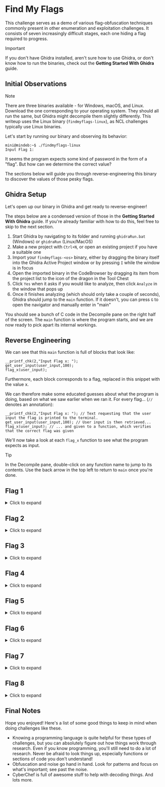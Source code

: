 # Find My Flags

This challenge serves as a demo of various flag-obfuscation techniques commonly present in other enumeration and exploitation challenges. It consists of seven increasingly difficult stages, each one hiding a flag required to progress.

> [!IMPORTANT]
> If you don't have Ghidra installed, aren't sure how to use Ghidra, or don't know how to run the binaries, check out the **Getting Started With Ghidra** guide.

## Initial Observations

> [!NOTE]
> There are three binaries available - for Windows, macOS, and Linux. Download the one corresponding to your operating system. They should all run the same, but Ghidra might decompile them slightly differently. This writeup uses the Linux binary (`findmyflags-linux`), as NCL challenges typically use Linux binaries.

Let's start by running our binary and observing its behavior:

```
mini@mindeb:~$ ./findmyflags-linux
Input Flag 1:
```

It seems the program expects some kind of password in the form of a "flag". But how can we determine the correct value?

The sections below will guide you through reverse-engineering this binary to discover the values of those pesky flags.

## Ghidra Setup

Let's open up our binary in Ghidra and get ready to reverse-engineer!

The steps below are a condensed version of those in the **Getting Started With Ghidra** guide. If you're already familiar with how to do this, feel free to skip to the next section.

1. Start Ghidra by navigating to its folder and running `ghidraRun.bat` (Windows) or `ghidraRun` (Linux/MacOS)
2. Make a new project with `Ctrl+N`, or open an existing project if you have a suitable one
3. Import your `findmyflags-<os>` binary, either by dragging the binary itself into the Ghidra Active Project window or by pressing `I` while the window is in focus
4. Open the imported binary in the CodeBrowser by dragging its item from the project list to the icon of the dragon in the Tool Chest
5. Click `Yes` when it asks if you would like to analyze, then click `Analyze` in the window that pops up
6. Once it finishes analyzing (which should only take a couple of seconds), Ghidra should jump to the `main` function. If it doesn't, you can press `G` to open the navigator and manually enter in "main"

You should see a bunch of C code in the Decompile pane on the right half of the screen. The `main` function is where the program starts, and we are now ready to pick apart its internal workings.

## Reverse Engineering

We can see that this `main` function is full of blocks that look like:

```
__printf_chk(2,"Input Flag x: ");
get_user_input(user_input,100);
flag_x(user_input);
```

Furthermore, each block corresponds to a flag, replaced in this snippet with the value x.

We can therefore make some educated guesses about what the program is doing, based on what we saw earlier when we ran it. For every flag... (`//` denotes an annotation):
```
__printf_chk(2,"Input Flag x: "); // Text requesting that the user input the flag is printed to the terminal.
get_user_input(user_input,100); // User input is then retrieved...
flag_x(user_input); // ... and given to a function, which verifies that the correct flag was given
```

We'll now take a look at each `flag_x` function to see what the program expects as input.

> [!TIP]
> In the Decompile pane, double-click on any function name to jump to its contents. Use the back arrow in the top left to return to `main` once you're done.

## Flag 1

<details><summary>Click to expand</summary>

Opening the `flag_1` function should immediately reveal the flag. No obfuscation is used here. All the function does is compare the input with the hardcoded flag and run `fail()` if they do not match.

</details>

## Flag 2

<details><summary>Click to expand</summary>

Near the top of `flag_2`, we can see a function named `base64_decode` being used. Its input is a Base64-encoded string, which we can decode in [CyberChef](https://gchq.github.io/CyberChef/#recipe=From_Base64('A-Za-z0-9%2B/%3D',true,false)) to find the flag.

</details>

## Flag 3

<details><summary>Click to expand</summary>

This function looks more complicated, but most of it is fluff. Towards the end of `flag_3`, we can see that the flag has been broken into three pieces. Identify these pieces and combine them to get the flag.

</details>

## Flag 4

<details><summary>Click to expand</summary>

What an `if` statement! Thankfully, despite the clutter, it's simply a character-by-character comparison of the input. Extract the characters being checked to reconstruct the flag.

</details>

## Flag 5

<details><summary>Click to expand</summary>

The important thing to spot here is that this is all an XOR (eXclusive OR) operation on some data. If that sounds unfamiliar, don't worry - it's not as complicated as it sounds. All we need to do here is find the XOR key, which in this case is visible as the `0x1a` next to the `^` operator (C's XOR operator).

To get the flag, we can plug our found key and the contents of `to_xor` into CyberChef's XOR operation, [like so](https://gchq.github.io/CyberChef/#recipe=XOR(%7B'option':'Hex','string':'1a'%7D,'Standard',false)&input=WUlPN0lWX1Q3IywtLQ).

This way of hiding the flag is quite common in NCL challenges! I've therefore included a line-by-line annotation of the decompiler output below.

```
void flag_5(char *input)
{
	// Declaring some variables to use later
	int iVar1;
	char to_xor [14];

	// Copy 14 (0xe) bytes of data (YIO7IV_T7#,--) to to_xor
	// If you're wondering why it's 14 bytes when there are 13 characters, there's a null terminator
	builtin_strncpy(to_xor,"YIO7IV_T7#,--",0xe);

	// Classic for loop that loops through the 13 (0xd) characters in to_xor...
	for (iVar1 = 0; iVar1 < 0xd; iVar1 = iVar1 + 1) {

		// ... and XOR's each character by 0x1a
		to_xor[iVar1] = to_xor[iVar1] ^ 0x1a;

	}

	// Finally, the XOR'd result is compared with the user's input
	iVar1 = memcmp(input,to_xor,0xd);

	// If they match, return to main and continue the program
	if (iVar1 == 0) {
		return;
	}

	// Otherwise, fail (which exits the program)
	fail();
}
```

</details>

## Flag 6

<details><summary>Click to expand</summary>

This one's just like `flag_5` - but now `to_xor` has been broken into 13 separate characters. Worse, some of the characters aren't even readable ASCII!

To get around this, simply hover over each character and copy down the number under the Decimal column. Once we have collected each number, we can plug them into CyberChef's Decimal converter to restore the [original data](https://gchq.github.io/CyberChef/#recipe=From_Decimal('Space',false)XOR(%7B'option':'Hex','string':''%7D,'Standard',false)&input=MCAxNiAyMiAxMTAgMTYgMTUgNiAxMyAxMTAgMTE5IDExOCAxMTcgMTEy).

Note that while the above recipe has all the steps you need to find the flag, the XOR operation lacks a key...

</details>

## Flag 7

<details><summary>Click to expand</summary>

NCL *loves* combining other operations with XOR to put a little spin on an admittedly easy-to-crack obfuscation method. `flag_7` uses the exact same XOR as `flag_5`, but with an extra addition operation at the end.

As a hint, CyberChef has an ADD operation, which you can use to add to each byte of some data.

</details>

## Flag 8

<details><summary>Click to expand</summary>

```
:)
```

</details>

## Final Notes

Hope you enjoyed! Here's a list of some good things to keep in mind when doing challenges like these.

- Knowing a programming language is quite helpful for these types of challenges, but you can absolutely figure out how things work through research. Even if you know programming, you'll still need to do a lot of research. Never be afraid to look things up, especially functions or sections of code you don't understand!
- Obfuscation and noise go hand in hand. Look for patterns and focus on what's important; see past the noise.
- CyberChef is full of awesome stuff to help with decoding things. And lots more.